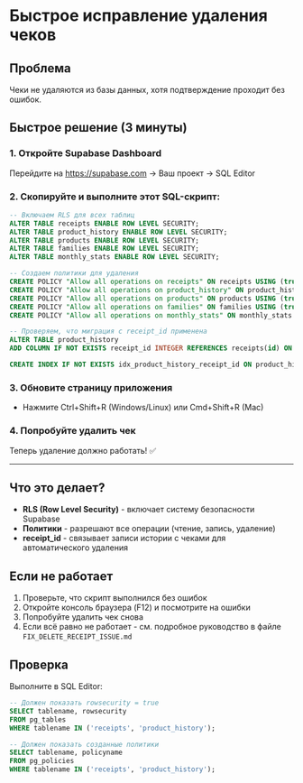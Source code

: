 # Быстрое исправление удаления чеков

## Проблема
Чеки не удаляются из базы данных, хотя подтверждение проходит без ошибок.

## Быстрое решение (3 минуты)

### 1. Откройте Supabase Dashboard
Перейдите на https://supabase.com → Ваш проект → SQL Editor

### 2. Скопируйте и выполните этот SQL-скрипт:

```sql
-- Включаем RLS для всех таблиц
ALTER TABLE receipts ENABLE ROW LEVEL SECURITY;
ALTER TABLE product_history ENABLE ROW LEVEL SECURITY;
ALTER TABLE products ENABLE ROW LEVEL SECURITY;
ALTER TABLE families ENABLE ROW LEVEL SECURITY;
ALTER TABLE monthly_stats ENABLE ROW LEVEL SECURITY;

-- Создаем политики для удаления
CREATE POLICY "Allow all operations on receipts" ON receipts USING (true);
CREATE POLICY "Allow all operations on product_history" ON product_history USING (true);
CREATE POLICY "Allow all operations on products" ON products USING (true);
CREATE POLICY "Allow all operations on families" ON families USING (true);
CREATE POLICY "Allow all operations on monthly_stats" ON monthly_stats USING (true);

-- Проверяем, что миграция с receipt_id применена
ALTER TABLE product_history 
ADD COLUMN IF NOT EXISTS receipt_id INTEGER REFERENCES receipts(id) ON DELETE CASCADE;

CREATE INDEX IF NOT EXISTS idx_product_history_receipt_id ON product_history(receipt_id);
```

### 3. Обновите страницу приложения
- Нажмите Ctrl+Shift+R (Windows/Linux) или Cmd+Shift+R (Mac)

### 4. Попробуйте удалить чек
Теперь удаление должно работать! ✅

---

## Что это делает?

- **RLS (Row Level Security)** - включает систему безопасности Supabase
- **Политики** - разрешают все операции (чтение, запись, удаление)
- **receipt_id** - связывает записи истории с чеками для автоматического удаления

## Если не работает

1. Проверьте, что скрипт выполнился без ошибок
2. Откройте консоль браузера (F12) и посмотрите на ошибки
3. Попробуйте удалить чек снова
4. Если всё равно не работает - см. подробное руководство в файле `FIX_DELETE_RECEIPT_ISSUE.md`

## Проверка

Выполните в SQL Editor:

```sql
-- Должен показать rowsecurity = true
SELECT tablename, rowsecurity 
FROM pg_tables 
WHERE tablename IN ('receipts', 'product_history');

-- Должен показать созданные политики
SELECT tablename, policyname 
FROM pg_policies 
WHERE tablename IN ('receipts', 'product_history');
```

